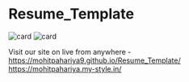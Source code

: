 # Resume_Template

![card](https://github.com/MohitPahariya9/Resume_Template/assets/130257334/269ccba3-140e-4198-99ef-8e8a4851e732)
![card](https://github.com/MohitPahariya9/Dance_website/assets/130257334/5cdca67f-822a-485a-8116-7206d85de7f6)


 Visit our site on live from anywhere -
 https://mohitpahariya9.github.io/Resume_Template/
 https://mohitpahariya.my-style.in/
